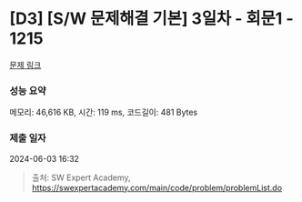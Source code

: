 # [D3] [S/W 문제해결 기본] 3일차 - 회문1 - 1215 

[문제 링크](https://swexpertacademy.com/main/code/problem/problemDetail.do?contestProbId=AV14QpAaAAwCFAYi) 

### 성능 요약

메모리: 46,616 KB, 시간: 119 ms, 코드길이: 481 Bytes

### 제출 일자

2024-06-03 16:32



> 출처: SW Expert Academy, https://swexpertacademy.com/main/code/problem/problemList.do